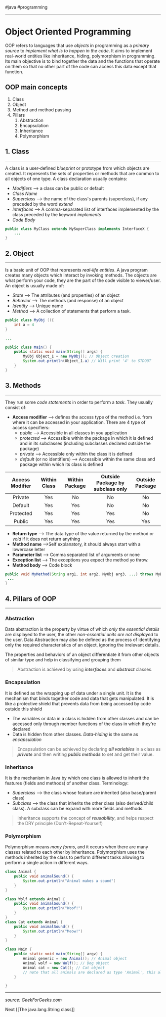 #java #programming 

---
# Object Oriented Programming
OOP refers to languages that use *objects* in programming as a *primary source* to *implement what is to happen in the code*. It aims to implement real-world entities like inheritance, hiding, polymorphism in programming. Its main objective is to bind together the data and the functions that operate on them so that no other part of the code can access this data except that function.

## OOP main concepts
1. Class
2. Object
3. Method and method passing
4. Pillars
	1. Abstraction
	2. Encapsulation
	3. Inheritance
	4. Polymorphism

## 1. Class
---
A class is a user-defined *blueprint* or prototype from which objects are created. It represents the sets of properties or methods that are common to all objects of one type.
A class declaration usually contains:
- *Modifiers* --> a class can be public or default
- *Class Name*
- *Superclass* --> the name of the class's parents (superclass), if any preceded by the word *extend*
- *Interfaces* --> A comma-separated list of interfaces implemented by the class preceded by the keyword *implements*
- *Code Body*

```java
public class MyClass extends MySuperClass implements InterfaceX {
	...
}
```

## 2. Object
---
Is a basic unit of OOP that represents *real-life entities*. A java program creates many objects which interact by invoking methods. The objects are what perform your code, they are the part of the code visible to viewer/user. An object is usually made of:
- *State* --> The attributes (and properties) of an object
- *Behavior* --> The methods (and response) of an object
- *Identity* --> Unique name
- *Method*  --> A collection of statements that perform a task.

```java
public class MyObj (){
	int a = 4
}

...

public class Main() {
	public static void main(String[] args) {
		MyObj Object_1 = new MyObj(); // Object creation
		System.out.println(Object_1.a) // Will print '4' to STDOUT
	}
}
```

## 3. Methods
---
They run some *code statements* in order to perform a *task*. They usually consist of:
-  **Access modifier** --> defines the access type of the method i.e. from where it can be accessed in your application. There are 4 type of access specifiers:
	- *public* --> Accessible in all classes in you application
	- *protected* --> Accessible within the package in which it is defined and in its subclasses (including subclasses declared outside the package)
	- *private* --> Accessible only within the class it is defined
	- *default* (or no identifiers) --> Accessible within the same class and package within which its class is defined

| Access Modifier | Within Class | Within Package | Outside Package by subclass only | Outside Package |
|:---------------:|:------------:|:--------------:|:--------------------------------:|:---------------:|
|     Private     |     Yes      |       No       |                No                |       No        |
|     Default     |     Yes      |      Yes       |                No                |       No        |
|    Protected    |     Yes      |      Yes       |               Yes                |       No        |
|     Public      |     Yes      |      Yes       |               Yes                |       Yes       |


- **Return type** --> The data type of the value returned by the method or *void* if it does not return anything
- **Method name** -->Self explanatory, it should always start with a lowercase letter
- **Parameter list** --> Comma separated list of arguments or none
- **Exception list** --> The exceptions you expect the method yo throw.
- **Method body** --> Code block

```java
public void MyMethod(String arg1, int arg2, MyObj arg3, ...) throws MyException {
 ...
}
```

## 4. Pillars of OOP
---
### Abstraction
Data abstraction is the property by virtue of which *only the essential details* are displayed to the user, the other *non-essential units are not displayed* to the user. Data Abstraction may also be defined as the process of identifying only the required characteristics of an object, ignoring the irrelevant details. 

The properties and behaviors of an object differentiate it from other objects of similar type and help in classifying and grouping them

> Abstraction is achieved by using ***interfaces*** and ***abstract*** classes.

### Encapsulation
It is defined as the wrapping up of data under a single unit. It is the mechanism that binds together code and data that gets manipulated. It is like a protective shield that prevents data from being accessed by code outside this shield

- The variables or data in a class is hidden from other classes and can be accessed only through member functions of the class in which they're declared
- Data is hidden from other classes. *Data-hiding* is the same as *encapsulation*

> Encapsulation can be achieved by declaring ***all variables*** in a class as ***private*** and then writing ***public methods*** to set and get their value.

### Inheritance
It is the mechanism in Java by which one class is allowed to inherit the features (fields and methods) of another class. Terminology:
- *Superclass*  --> the class whose feature are inherited  (also base/parent class)
- *Subclass* --> the class that inherits the other class (also derived/child class). A subclass can be expand with more fields and methods.

> Inheritance supports the concept of ***reusability***, and helps respect the DRY principle (Don't-Repeat-Yourself)

### Polymorphism
Polymorphism means *many forms*, and it occurs when there are many classes related to each other by inheritance. Polymorphism uses the methods inherited by the class to perform different tasks allowing to perform a single action in different ways.

```java
class Animal {
	public void animalSound() {
		System.out.println("Animal makes a sound")
	}
}

class Wolf extends Animal {
	public void animalSound() {
		System.out.println("Woof!")
	}
}
class Cat extends Animal {
	public void animalSound() {
		System.out.println("Meow!")
	}
}

class Main {
	public static void main(String[] argv) {
		Animal generic = new Animal(); // Animal object
		Animal wolf = new Wolf(); // Dog object
		Animal cat = new Cat(); // Cat object
		// note that all animals are declared as type 'Animal', this allowes flexibility
	}

}
```

---

*source: GeekForGeeks.com*

Next [[The java.lang.String class]]
